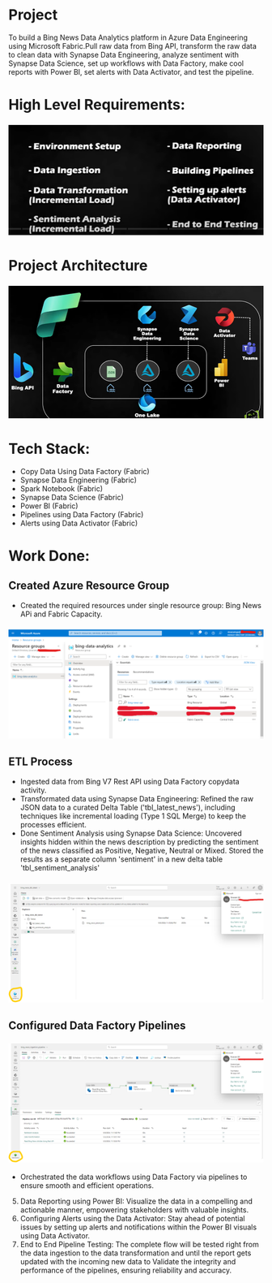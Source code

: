 # Project
To build a Bing News Data Analytics platform in Azure Data Engineering using Microsoft Fabric.Pull raw data from Bing API, transform the raw data to clean data with Synapse Data Engineering, analyze sentiment with Synapse Data Science, set up workflows with Data Factory, make cool reports with Power BI, set alerts with Data Activator, and test the pipeline.

# High Level Requirements:
### ![Agenda](assets/agenda.png)

# Project Architecture
### ![Architecture](assets/architecture.png)


# Tech Stack:
- Copy Data Using Data Factory (Fabric)
- Synapse Data Engineering (Fabric)
- Spark Notebook (Fabric)
- Synapse Data Science (Fabric)
- Power BI (Fabric)
- Pipelines using Data Factory (Fabric)
- Alerts using Data Activator (Fabric)

# Work Done:
## Created Azure Resource Group
- Created the required resources under single resource group: Bing News APi and Fabric Capacity.
### ![resourcegroup](assets/resource_group.png)


## ETL Process
- Ingested data from Bing V7 Rest API using Data Factory copydata activity.
- Transformated data using Synapse Data Engineering: Refined the raw JSON data to a curated Delta Table ('tbl_latest_news'), including techniques like incremental loading (Type 1 SQL Merge) to keep the processes efficient.
- Done Sentiment Analysis using Synapse Data Science: Uncovered insights hidden within the news description by predicting the sentiment of the news classified as Positive, Negative, Neutral or Mixed. Stored the results as a separate column 'sentiment' in a new delta table 'tbl_sentiment_analysis'
### ![dataengineering](assets/dataengineering.png)


## Configured Data Factory Pipelines
### ![datafactory](assets/datafactory.png)


- Orchestrated the data workflows using Data Factory via pipelines to ensure smooth and efficient operations.

5. Data Reporting using Power BI: Visualize the data in a compelling and actionable manner, empowering stakeholders with valuable insights.
6. Configuring Alerts using the Data Activator: Stay ahead of potential issues by setting up alerts and notifications within the Power BI visuals using Data Activator.
7. End to End Pipeline Testing: The complete flow will be tested right from the data ingestion to the data transformation and until the report gets updated with the incoming new data to Validate the integrity and performance of the pipelines, ensuring reliability and accuracy.
    
